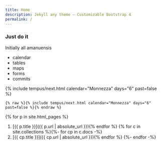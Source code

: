 ```yaml
---
title: Home
description: Jekyll any theme – Customizable Bootstrap 4
permalink: /
---
```


### Just do it

Initially all amanuensis

- calendar
- tables
- maps
- forms
- commits

{% include tempus/next.html calendar="Monnezza" days="6" past=false %}

```liquid
{% raw %}{% include tempus/next.html calendar="Monnezza" days="6" past=false %}{% endraw %}
```

{% for p in site.html_pages %}
1. [{{ p.title }}]({{ p.url | absolute_url }}){% endfor %}
{% for c in site.collections %}{%- for cp in c.docs -%}
1. [{{ cp.title }}]({{ cp.url | absolute_url }}){% endfor %}
{%- endfor -%}
